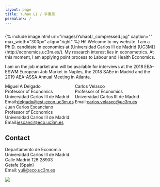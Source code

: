 ```yaml
---
layout: page
title: Yuhao LI / 李愚昊
permalink: /
---
```

<html>
<head>
<!-- Global site tag (gtag.js) - Google Analytics -->
<script async src="https://www.googletagmanager.com/gtag/js?id=UA-123587654-1"></script>
<script>
  window.dataLayer = window.dataLayer || [];
  function gtag(){dataLayer.push(arguments);}
  gtag('js', new Date());

  gtag('config', 'UA-123587654-1');
</script>
</head>
</html>
{% include image.html url="images/YuhaoLI_compressed.jpg" caption="" max_width="300px" align="right" %}
Hi! Welcome to my website. I am a Ph.D. candidate in economics at [Universidad Carlos III de Madrid (UC3M)](http://economics.uc3m.es/). My research interest lies in econometrics.
At this moment, I am applying point process to Labour and Health Economics.   

I am on the job market and will be available for interviews at the 2018 EEA-ESWM European Job Market in Naples, the 2018 SAEe in Madrid and the 2019 AEA-ASSA Annual Meeting in Atlanta.

<style type="text/css">
      div {
      
      display: inline-block;

      }
</style>


<div>Miguel A Delgado <br/> Professor of Economics <br/> Universidad Carlos III de Madrid <br/> Email:<a href="mailto:delgado@est-econ.uc3m.es">delgado@est-econ.uc3m.es</a> </div>    
<div>Carlos Velasco <br/> Professor of Economics <br/> Universidad Carlos III de Madrid <br/> Email:<a href="mailto:carlos.velasco@uc3m.es">carlos.velasco@uc3m.es</a></div> <br/> 
<div> Juan Carlos Escanciano <br/> Professor of Economics <br/> Universidad Carlos III de Madrid <br/> Email:<a href="mailto:jescanci@eco.uc3m.es">jescanci@eco.uc3m.es</a> </div>

## Contact

Departamento de Economía <br />
Universidad Carlos III de Madrid <br />
Calle Madrid 126 28903 <br />
Getafe (Spain) <br />
Email: [yuli@eco.uc3m.es](mailto:yuli@eco.uc3m.es)

<img src="https://78.media.tumblr.com/28a92b253dfca9ba2c9b846f17dc9405/tumblr_p9eh6zqwAQ1xuk2jbo1_500.png" />


